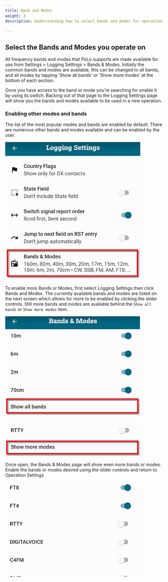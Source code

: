 ```yaml
---
title: Band and Modes
weight: 3
description: Understanding how to select bands and modes for operations.

---
```


## Select the Bands and Modes you operate on

All frequency bands and modes that PoLo supports are made available for use from Settings > Logging Settings > Bands & Modes. Initially the common bands and modes are available, this can be changed to all bands, and all modes by tapping 'Show all bands' or 'Show more modes' at the bottom of each section.

Once you have access to the band or mode you're searching for enable it by using its switch. Backing out of that page to the Logging Settings page will show you the bands and modes available to be used in a new operation.

### Enabling other modes and bands
The list of the most popular modes and bands are enabled by default. There are numerous other bands and modes available and can be enabled by the user.

![Bands and Modes](./shot1.png)

To enable more Bands or Modes, first select Logging Settings then click Bands and Modes. The currently available bands and modes are listed on the next screen which allows for more to be enabled by clicking the slider controls. Still more bands and modes are available behind the `Show all bands` or `Show more modes` item.

![More Bands and Modes](./shot2.png)

Once open, the Bands & Modes page will show even more bands or modes. Enable the bands or modes desired using the slider controls and return to Operation Settings

![Enable Modes](./shot3.png)
